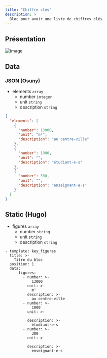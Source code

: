 ```yaml
---
title: "Chiffre clés"
description: >
  Bloc pour avoir une liste de chiffres clés
---
```


## Présentation

![image](https://user-images.githubusercontent.com/7761386/171762150-456a6a1b-1268-4764-9371-0a29d10c92f2.jpg)


## Data

### JSON (Osuny)

* elements ```array```
  * number ```integer```
  * unit ```string```
  * description ```string```

```json
{
  "elements": [
    {
      "number": 13000,
      "unit": "m²",
      "description": "au centre-ville"
    },
    {
      "number": 1000,
      "unit": "",
      "description": "étudiant·e·s"
    },
    {
      "number": 300,
      "unit": "",
      "description": "enseignant·e·s"
    }
  ]
}
```

## Static (Hugo)

* figures ```array```
  * number ```string```
  * unit ```string```
  * description ```string```

```
- template: key_figures
  title: >-
    Titre du bloc
  position: 1
  data:
      figures:
        - number: >-
            13000
          unit: >-
            m²
          description: >-
            au centre-ville
        - number: >-
            1000
          unit: >-

          description: >-
            étudiant·e·s
        - number: >-
            300
          unit: >-

          description: >-
            enseignant·e·s
```

